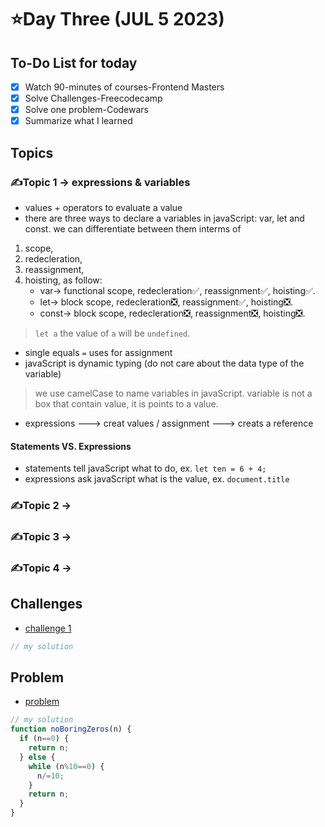 # ⭐️Day Three (JUL 5 2023)

## To-Do List for today
- [x] Watch 90-minutes of courses-Frontend Masters
- [x] Solve Challenges-Freecodecamp
- [x] Solve one problem-Codewars
- [x] Summarize what I learned

## Topics
### ✍️Topic 1 -> expressions & variables
- values + operators to evaluate a value
- there are three ways to declare a variables in javaScript: var, let and const.
  we can differentiate between them interms of
1. scope,
2. redecleration,
3. reassignment,
4. hoisting,
    as follow:
    + var-> functional scope, redecleration✅, reassignment✅, hoisting✅.
    + let-> block scope, redecleration❎, reassignment✅, hoisting❎.
    + const-> block scope, redecleration❎, reassignment❎, hoisting❎.
> `let a` the value of `a` will be `undefined`.
- single equals `=` uses for assignment
- javaScript is dynamic typing (do not care about the data type of the variable)
> we use camelCase to name variables in javaScript.
> variable is not a box that contain value, it is points to a value.
- expressions ---> creat values / assignment ---> creats a reference
#### Statements VS. Expressions
- statements tell javaScript what to do, ex. `let ten = 6 + 4;`
- expressions ask javaScript what is the value, ex. `document.title`
  
### ✍️Topic 2 -> 
### ✍️Topic 3 -> 
### ✍️Topic 4 -> 

## Challenges
- [challenge 1]()
```javascript
// my solution

```


## Problem
- [problem](https://www.codewars.com/kata/570a6a46455d08ff8d001002/train/javascript)
```javascript
// my solution
function noBoringZeros(n) {
  if (n==0) {
    return n;
  } else {
    while (n%10==0) {
      n/=10;
    }
    return n;
  }
}
```
